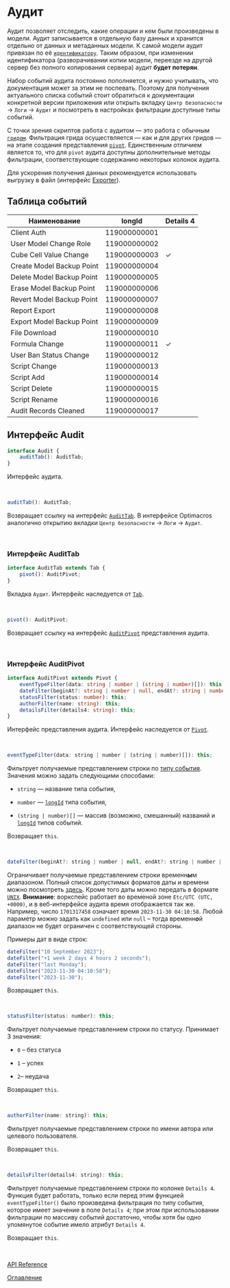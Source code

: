 # Аудит

Аудит позволяет отследить, какие операции и кем были произведены в модели. Аудит записывается в отдельную базу данных и хранится отдельно от данных и метаданных модели. К самой модели аудит привязан по её [`идентификатору`](./common.md#model-id). Таким образом, при изменении идентификатора (разворачивании копии модели, переезде на другой сервер без полного копирования сервера) аудит **будет потерян**.

Набор событий аудита постоянно пополняется, и нужно учитывать, что документация может за этим не поспевать. Поэтому для получения актуального списка событий стоит обратиться к документации конкретной версии приложения или открыть вкладку `Центр безопасности` -> `Логи` -> `Аудит` и посмотреть в настройках фильтрации доступные типы событий. 

С точки зрения скриптов работа с аудитом — это работа с обычным [`гридом`](./views.md#grid). Фильтрация грида осуществляется — как и для других гридов — на этапе создания представления [`pivot`](./views.md#pivot). Единственным отличием является то, что для `pivot` аудита доступны дополнительные методы фильтрации, соответствующие содержанию некоторых колонок аудита.

Для ускорения получения данных рекомендуется использовать выгрузку в файл (интерфейс [Exporter](./exportImport.md#exporter)).

## Таблица событий<a name="events-table"></a>

| Наименование  | longId | Details 4 |
|-------|--------|--------|
| Client Auth | 119000000001 | |
| User Model Change Role | 119000000002 | |
| Cube Cell Value Change | 119000000003 | ✓ |
| Create Model Backup Point | 119000000004 | |
| Delete Model Backup Point | 119000000005 | |
| Erase Model Backup Point | 119000000006 | |
| Revert Model Backup Point | 119000000007 | |
| Report Export | 119000000008 | |
| Export Model Backup Point | 119000000009 | |
| File Download | 119000000010 | |
| Formula Change | 119000000011 | ✓ |
| User Ban Status Change | 119000000012 | |
| Script Change | 119000000013 | |
| Script Add | 119000000014 | |
| Script Delete | 119000000015 | |
| Script Rename | 119000000016 | |
| Audit Records Cleaned | 119000000017 | |

## Интерфейс Audit<a name="audit"></a>
```ts
interface Audit {
	auditTab(): AuditTab;
}
```
Интерфейс аудита.

&nbsp;

```js
auditTab(): AuditTab;
```
Возвращает ссылку на интерфейс [`AuditTab`](#audit-tab). В интерфейсе Optimacros аналогично открытию вкладки `Центр безопасности` -> `Логи` -> `Аудит`.

&nbsp;

### Интерфейс AuditTab<a name="audit-tab"></a>
```ts
interface AuditTab extends Tab {
	pivot(): AuditPivot;
}
```
Вкладка `Аудит`. Интерфейс наследуется от [`Tab`](./views.md#tab).

&nbsp;

```js
pivot(): AuditPivot;
```
Возвращает ссылку на  интерфейс [`AuditPivot`](#audit-pivot) представления аудита.

&nbsp;

### Интерфейс AuditPivot<a name="audit-pivot"></a>
```ts
interface AuditPivot extends Pivot {
	eventTypeFilter(data: string | number | (string | number)[]): this;
	dateFilter(beginAt?: string | number | null, endAt?: string | number | null): this;
	statusFilter(status: number): this;
	authorFilter(name: string): this;
	detailsFilter(details4: string): this;
}
```
Интерфейс представления аудита. Интерфейс наследуется от [`Pivot`](./views.md#pivot).

&nbsp;

```js
eventTypeFilter(data: string | number | (string | number)[]): this;
```
Фильтрует получаемые представлением строки по [типу события](#events-table). Значения можно задать следующими способами:

- `string` — название типа события,

- `number` — [`longId`](./views.md#long-id) типа события,

- `(string | number)[]` — массив (возможно, смешанный) названий и [`longId`](./views.md#long-id) типов событий.

Возвращает `this`.

&nbsp;

```js
dateFilter(beginAt?: string | number | null, endAt?: string | number | null): this;
```
Ограничивает получаемые представлением строки временн***ы***м диапазоном. Полный список допустимых форматов даты и времени можно посмотреть [здесь](https://www.php.net/manual/ru/datetime.formats.php). Кроме того даты можно передать в формате [`UNIX`](https://ru.wikipedia.org/wiki/Unix-%D0%B2%D1%80%D0%B5%D0%BC%D1%8F). **Внимание**: воркспейс работает во временой зоне `Etc/UTC (UTC, +0000)`, и в веб-интерфейсе аудита время отображается так же. Например, число `1701317458` означает время `2023-11-30 04:10:58`. Любой параметр можно задать как `undefined` или `null` – тогда временн***о***й диапазон не будет ограничен с соответствующей стороны.

Примеры дат в виде строк:
```js
dateFilter("10 September 2023");
dateFilter("+1 week 2 days 4 hours 2 seconds");
dateFilter("last Monday");
dateFilter("2023-11-30 04:10:58");
dateFilter("2023-11-30");
```

Возвращает `this`.

&nbsp;

```js
statusFilter(status: number): this;
```
Фильтрует получаемые представлением строки по статусу. Принимает 3 значения:

- `0` – без статуса

- `1` – успех

- `2`– неудача

Возвращает `this`.

&nbsp;

```js
authorFilter(name: string): this;
```
Фильтрует получаемые представлением строки по имени автора или целевого пользователя.

Возвращает `this`.

&nbsp;

```js
detailsFilter(details4: string): this;
```
Фильтрует получаемые представлением строки по колонке `Details 4`. Функция будет работать, только если перед этим функцией `eventTypeFilter()` было произведена фильтрация по типу события, которое имеет значение в поле `Details 4`; при этом при использовании фильтрации по массиву событий достаточно, чтобы хотя бы одно упомянутое событие имело атрибут `Details 4`.

Возвращает `this`.

&nbsp;

[API Reference](./API.md)

[Оглавление](../README.md)
